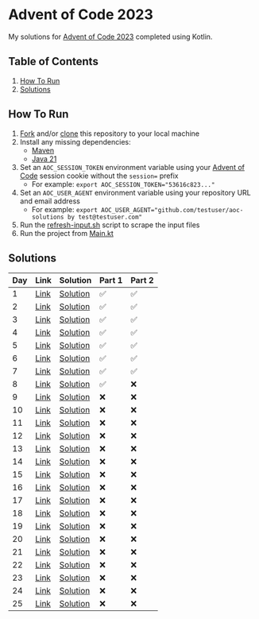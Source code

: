 # Advent of Code 2023

My solutions for [Advent of Code 2023](https://adventofcode.com/2023) completed using Kotlin.

## Table of Contents

1. [How To Run](#how-to-run)
2. [Solutions](#solutions)

## How To Run

1. [Fork](https://github.com/MoritzHayden/aoc-2023/fork) and/or [clone](https://docs.github.com/en/repositories/creating-and-managing-repositories/cloning-a-repository) this repository to your local machine
2. Install any missing dependencies:
    - [Maven](https://maven.apache.org/download.cgi)
    - [Java 21](https://www.oracle.com/java/technologies/downloads/#java21)
3. Set an `AOC_SESSION_TOKEN` environment variable using your [Advent of Code](https://adventofcode.com/) session cookie without the `session=` prefix
   - For example: `export AOC_SESSION_TOKEN="53616c823..."`
4. Set an `AOC_USER_AGENT` environment variable using your repository URL and email address
   - For example: `export AOC_USER_AGENT="github.com/testuser/aoc-solutions by test@testuser.com"`
5. Run the [refresh-input.sh](scripts/refresh-input.sh) script to scrape the input files
6. Run the project from [Main.kt](src/main/kotlin/dev/hmoritz/aoc2023/Main.kt)

## Solutions

| Day | Link                                         | Solution                                                      | Part 1 | Part 2 |
|-----|----------------------------------------------|---------------------------------------------------------------|--------|--------|
| 1   | [Link](https://adventofcode.com/2023/day/1)  | [Solution](src/main/kotlin/dev/hmoritz/aoc2023/days/Day01.kt) | ✅      | ✅      |
| 2   | [Link](https://adventofcode.com/2023/day/2)  | [Solution](src/main/kotlin/dev/hmoritz/aoc2023/days/Day02.kt) | ✅      | ✅      |
| 3   | [Link](https://adventofcode.com/2023/day/3)  | [Solution](src/main/kotlin/dev/hmoritz/aoc2023/days/Day03.kt) | ✅      | ✅      |
| 4   | [Link](https://adventofcode.com/2023/day/4)  | [Solution](src/main/kotlin/dev/hmoritz/aoc2023/days/Day04.kt) | ✅      | ✅      |
| 5   | [Link](https://adventofcode.com/2023/day/5)  | [Solution](src/main/kotlin/dev/hmoritz/aoc2023/days/Day05.kt) | ✅      | ✅      |
| 6   | [Link](https://adventofcode.com/2023/day/6)  | [Solution](src/main/kotlin/dev/hmoritz/aoc2023/days/Day06.kt) | ✅      | ✅      |
| 7   | [Link](https://adventofcode.com/2023/day/7)  | [Solution](src/main/kotlin/dev/hmoritz/aoc2023/days/Day07.kt) | ✅      | ✅      |
| 8   | [Link](https://adventofcode.com/2023/day/8)  | [Solution](src/main/kotlin/dev/hmoritz/aoc2023/days/Day08.kt) | ✅      | ❌      |
| 9   | [Link](https://adventofcode.com/2023/day/9)  | [Solution](src/main/kotlin/dev/hmoritz/aoc2023/days/Day09.kt) | ❌      | ❌      |
| 10  | [Link](https://adventofcode.com/2023/day/10) | [Solution](src/main/kotlin/dev/hmoritz/aoc2023/days/Day10.kt) | ❌      | ❌      |
| 11  | [Link](https://adventofcode.com/2023/day/11) | [Solution](src/main/kotlin/dev/hmoritz/aoc2023/days/Day11.kt) | ❌      | ❌      |
| 12  | [Link](https://adventofcode.com/2023/day/12) | [Solution](src/main/kotlin/dev/hmoritz/aoc2023/days/Day12.kt) | ❌      | ❌      |
| 13  | [Link](https://adventofcode.com/2023/day/13) | [Solution](src/main/kotlin/dev/hmoritz/aoc2023/days/Day13.kt) | ❌      | ❌      |
| 14  | [Link](https://adventofcode.com/2023/day/14) | [Solution](src/main/kotlin/dev/hmoritz/aoc2023/days/Day14.kt) | ❌      | ❌      |
| 15  | [Link](https://adventofcode.com/2023/day/15) | [Solution](src/main/kotlin/dev/hmoritz/aoc2023/days/Day15.kt) | ❌      | ❌      |
| 16  | [Link](https://adventofcode.com/2023/day/16) | [Solution](src/main/kotlin/dev/hmoritz/aoc2023/days/Day16.kt) | ❌      | ❌      |
| 17  | [Link](https://adventofcode.com/2023/day/17) | [Solution](src/main/kotlin/dev/hmoritz/aoc2023/days/Day17.kt) | ❌      | ❌      |
| 18  | [Link](https://adventofcode.com/2023/day/18) | [Solution](src/main/kotlin/dev/hmoritz/aoc2023/days/Day18.kt) | ❌      | ❌      |
| 19  | [Link](https://adventofcode.com/2023/day/19) | [Solution](src/main/kotlin/dev/hmoritz/aoc2023/days/Day19.kt) | ❌      | ❌      |
| 20  | [Link](https://adventofcode.com/2023/day/20) | [Solution](src/main/kotlin/dev/hmoritz/aoc2023/days/Day20.kt) | ❌      | ❌      |
| 21  | [Link](https://adventofcode.com/2023/day/21) | [Solution](src/main/kotlin/dev/hmoritz/aoc2023/days/Day21.kt) | ❌      | ❌      |
| 22  | [Link](https://adventofcode.com/2023/day/22) | [Solution](src/main/kotlin/dev/hmoritz/aoc2023/days/Day22.kt) | ❌      | ❌      |
| 23  | [Link](https://adventofcode.com/2023/day/23) | [Solution](src/main/kotlin/dev/hmoritz/aoc2023/days/Day23.kt) | ❌      | ❌      |
| 24  | [Link](https://adventofcode.com/2023/day/24) | [Solution](src/main/kotlin/dev/hmoritz/aoc2023/days/Day24.kt) | ❌      | ❌      |
| 25  | [Link](https://adventofcode.com/2023/day/25) | [Solution](src/main/kotlin/dev/hmoritz/aoc2023/days/Day25.kt) | ❌      | ❌      |
